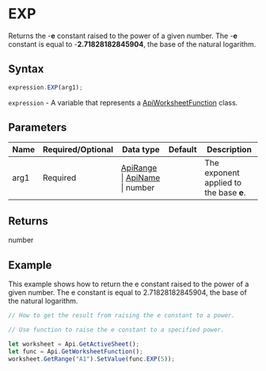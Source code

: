 # EXP

Returns the -**e** constant raised to the power of a given number. The -**e** constant is equal to -**2.71828182845904**, the base of the natural logarithm.

## Syntax

```javascript
expression.EXP(arg1);
```

`expression` - A variable that represents a [ApiWorksheetFunction](../ApiWorksheetFunction.md) class.

## Parameters

| **Name** | **Required/Optional** | **Data type** | **Default** | **Description** |
| ------------- | ------------- | ------------- | ------------- | ------------- |
| arg1 | Required | [ApiRange](../../ApiRange/ApiRange.md) \| [ApiName](../../ApiName/ApiName.md) \| number |  | The exponent applied to the base **e**. |

## Returns

number

## Example

This example shows how to return the e constant raised to the power of a given number. The e constant is equal to 2.71828182845904, the base of the natural logarithm.

```javascript editor-xlsx
// How to get the result from raising the e constant to a power.

// Use function to raise the e constant to a specified power.

let worksheet = Api.GetActiveSheet();
let func = Api.GetWorksheetFunction();
worksheet.GetRange("A1").SetValue(func.EXP(5));
```
